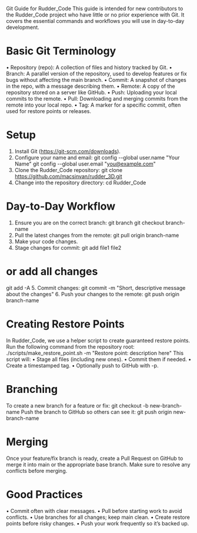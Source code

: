 Git Guide for Rudder_Code
This guide is intended for new contributors to the Rudder_Code project who have little or no prior experience with Git. It covers the essential commands and workflows you will use in day-to-day development.
# Basic Git Terminology
• Repository (repo): A collection of files and history tracked by Git.
• Branch: A parallel version of the repository, used to develop features or fix bugs without affecting the main branch.
• Commit: A snapshot of changes in the repo, with a message describing them.
• Remote: A copy of the repository stored on a server like GitHub.
• Push: Uploading your local commits to the remote.
• Pull: Downloading and merging commits from the remote into your local repo.
• Tag: A marker for a specific commit, often used for restore points or releases.
# Setup
1. Install Git (https://git-scm.com/downloads).
2. Configure your name and email:
git config --global user.name "Your Name"
git config --global user.email "you@example.com"
3. Clone the Rudder_Code repository:
git clone https://github.com/macsinvan/rudder_3D.git
4. Change into the repository directory:
cd Rudder_Code
# Day-to-Day Workflow
1. Ensure you are on the correct branch:
git branch
git checkout branch-name
2. Pull the latest changes from the remote:
git pull origin branch-name
3. Make your code changes.
4. Stage changes for commit:
git add file1 file2
# or add all changes
git add -A
5. Commit changes:
git commit -m "Short, descriptive message about the changes"
6. Push your changes to the remote:
git push origin branch-name
# Creating Restore Points
In Rudder_Code, we use a helper script to create guaranteed restore points.
Run the following command from the repository root:
./scripts/make_restore_point.sh -m "Restore point: description here"
This script will:
• Stage all files (including new ones).
• Commit them if needed.
• Create a timestamped tag.
• Optionally push to GitHub with -p.
# Branching
To create a new branch for a feature or fix:
git checkout -b new-branch-name
Push the branch to GitHub so others can see it:
git push origin new-branch-name
# Merging
Once your feature/fix branch is ready, create a Pull Request on GitHub to merge it into main or the appropriate base branch.
Make sure to resolve any conflicts before merging.
# Good Practices
• Commit often with clear messages.
• Pull before starting work to avoid conflicts.
• Use branches for all changes; keep main clean.
• Create restore points before risky changes.
• Push your work frequently so it’s backed up.